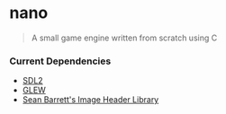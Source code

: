 # nano
> A small game engine written from scratch using C

<!-- ### Features
#### Window Creation
* Create a window with a title and dimensions
* Specify window attributes (e.g. fullscreen, vsync, etc)
* Specify the step function (which is ran every frame)
* Specify the load function (which is window creation)
* Update window attributes (e.g. title, dimensions, vsync, etc)
* Close the application

```c
#define NANITE_IMPLEMENTATION
#include "nanite.h"

/**
 * @brief Simple Implementation
 */
int WinMain(void) {
  // Specify window attributes
  Application app = {
    .title = "Hello World",
    .width = 640,
    .height = 480,

    .vsync = true,
    .fullscreen = false,
  };

  run(&app);
  return 0;
}
```

#### Basic Input Handling
* Handle keyboard input
* Handle window close events

```c
#define NANITE_IMPLEMENTATION
#include "nanite.h"

static void frame(void);

/**
 * @brief Simple Implementation
 */
static Application app;
int WinMain(void) {
  // Specify the step function (which is ran every frame)
  app.step = frame;
  run(&app);
  return 0;
}

static void frame(void) {
  // Exit if 'ESCAPE' is pressed
  if (keypress(KEY_ESCAPE))
    app.running = false;

  // Toggle fullscreen if 'F' is pressed
  if (keypress(KEY_F))
    setFullscreen(&app);
}
```

#### Rendering
* Render a simple shader

```c
#define NANITE_IMPLEMENTATION
#include "nanite.h"

static void load(void);

/**
 * @brief Simple Implementation
 */
static Application app;
int WinMain(void) {
  // Specify the load function (which is ran on window creation)
  app.load = load;
  run(&app);
  return 0;
}

static void load(void) {
  // Create an entity and a shader
  createEntity("Entity", (int[2]) {4, 4}, (float[3]) {0.0f, 0.0f, 0.0f});
  createShader("Entity", "shaders/basic.vert", "shaders/basic.frag");
}
``` -->

<!-- ### Planned Features -->

### Current Dependencies
* [SDL2](https://www.libsdl.org/release/)
* [GLEW](https://glew.sourceforge.net/basic.html)
* [Sean Barrett's Image Header Library](https://github.com/nothings/stb)
